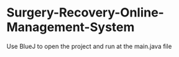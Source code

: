 # Surgery-Recovery-Online-Management-System
Use BlueJ to open the project and run at the main.java file

